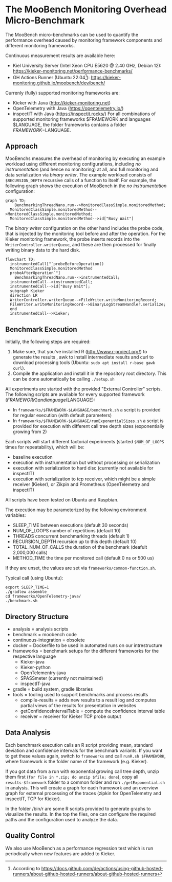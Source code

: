 # The MooBench Monitoring Overhead Micro-Benchmark 

The MooBench micro-benchmarks can be used to quantify the performance overhead caused by monitoring framework components and different monitoring frameworks. 

Continuous measurement results are available here:
* Kiel University Server (Intel Xeon CPU E5620 @ 2.40 GHz, Debian 12): https://kieker-monitoring.net/performance-benchmarks/
* GH Actions Runner (Ubuntu 22.04[^1]): https://kieker-monitoring.github.io/moobench/dev/bench/

[^1]: According to https://docs.github.com/de/actions/using-github-hosted-runners/about-github-hosted-runners/about-github-hosted-runners

Currenly (fully) supported monitoring frameworks are:
* Kieker with Java (http://kieker-monitoring.net)
* OpenTelemetry with Java (https://opentelemetry.io/)
* inspectIT with Java (https://inspectit.rocks/)
For all combinations of supported monitoring frameworks $FRAMEWORK and languages $LANGUAGE, the folder frameworks contains a folder $FRAMEWORK-$LANGUAGE.

## Approach

MooBenchs measures the overhead of monitoring by executing an example workload using different monitoring configurations, including *no instrumentation* (and hence no monitoring) at all, and full monitoring and data serialization via *binary writer*. The example workload consists of `$RECURSION_DEPTH` recursive calls of a function to itself. For example, the following graph shows the execution of MooBench in the *no instrumentation* configuration:

```mermaid
graph TD;
	BenchmarkingThreadNano.run-->MonitoredClassSimple.monitoredMethod;
  MonitoredClassSimple.monitoredMethod-->MonitoredClassSimple.monitoredMethod;
  MonitoredClassSimple.monitoredMethod-->id["Busy Wait"]
```

The *binary writer* configuration on the other hand includes the probe code, that is injected by the monitoring tool before and after the operation. For the Kieker monitoring framework, the probe inserts records into the `WriterController.writerQueue`, and these are then processed for finally writing binary data to the hard disk.

```mermaid
flowchart TD;
  instrumentedCall["`probeBeforeOperation()
  MonitoredClassSimple.monitoredMethod
  probeAfterOperation`"]
	BenchmarkingThreadNano.run-->instrumentedCall;
  instrumentedCall-->instrumentedCall;
  instrumentedCall-->id["Busy Wait"];
  subgraph Kieker
  direction LR
  WriterController.writerQueue-->FileWriter.writeMonitoringRecord;
  FileWriter.writeMonitoringRecord-->BinaryLogStreamHandler.serialize;
  end
  instrumentedCall-->Kieker;
```

## Benchmark Execution

Initially, the following steps are required:
1. Make sure, that you've installed R (http://www.r-project.org/) to generate
   the results , awk to install intermediate results and curl to download
   processing tools (Ubuntu: `sudo apt install r-base gawk curl`).
2. Compile the application and install it in the repository root directory.
   This can be done automatically be calling
   `./setup.sh`

All experiments are started with the provided "External Controller" scripts.
The following scripts are available for every supported framework ($FRAMEWORK) and language ($LANGUAGE):
* In `frameworks/$FRAMEWORK-$LANGUAGE/benchmark.sh` a script is provided for regular
  execution (with default parameters)
* In `frameworks/$FRAMEWORK-$LANGUAGE/runExponentialSizes.sh` a script is provided for
  execution with different call tree depth sizes (exponentially growing from 2)

Each scripts will start different factorial experiments (started `$NUM_OF_LOOPS`
times for repeatability), which will be:
- baseline execution
- execution with instrumentation but without processing or serialization
- execution with serialization to hard disc (currently not available for
  inspectIT)
- execution with serialization to tcp receiver, which might be a simple receiver
  (Kieker), or Zikpin and Prometheus (OpenTelemetry and inspectIT)

All scripts have been tested on Ubuntu and Raspbian. 

The execution may be parameterized by the following environment variables:
* SLEEP_TIME           between executions (default 30 seconds)
* NUM_OF_LOOPS         number of repetitions (default 10)
* THREADS              concurrent benchmarking threads (default 1)
* RECURSION_DEPTH      recursion up to this depth (default 10)
* TOTAL_NUM_OF_CALLS   the duration of the benchmark (deafult 2,000,000 calls)
* METHOD_TIME          the time per monitored call (default 0 ns or 500 us)

If they are unset, the values are set via `frameworks/common-function.sh`.

Typical call (using Ubuntu):
```
export SLEEP_TIME=1 
./gradlew assemble 
cd frameworks/OpenTelemetry-java/
./benchmark.sh
```

## Directory Structure

- analysis = analysis scripts
- benchmark = moobench code
- continuous-integration = obsolete
- docker = Dockerfile to be used in automated runs on our intrestructure
- frameworks = benchmark setups for the different frameworks for the respective language
  - Kieker-java
  - Kieker-python
  - OpenTelementry-java
  - SPASSmeter (currently not maintained)
  - inspectIT-java
- gradle = build system, gradle libraries
- tools = tooling used to support benchmarks and process results
  - compile-results = adds new results to a result log and computes partial
    views of the results for presentation in websites
  - getConfidenceIntervalTable = compute the confidence interval table
  - receiver = receiver for Kieker TCP probe output

## Data Analysis

Each benchmark execution calls an R script providing mean, standard deviation
and confidence intervals for the benchmark variants. If you want to get these
values again, switch to `frameworks` and call `runR.sh $FRAMEWORK`, where
framework is the folder name of the framework (e.g. Kieker).

If you got data from a run with exponential growing call tree depth, unzip them
first (`for file in *.zip; do unzip $file; done`), copy all `results-$framework`
folder to a common folder and run `./getExponential.sh` in analysis. This will
create a graph for each framework and an overview graph for external processing
of the traces (zipkin for OpenTelemetry and inspectIT, TCP for Kieker).

In the folder /bin/r are some R scripts provided to generate graphs to visualize
the results. In the top the files, one can configure the required paths and the
configuration used to analyze the data.

## Quality Control

We also use MooBench as a performance regression test which is run periodically
when new features are added to Kieker.

